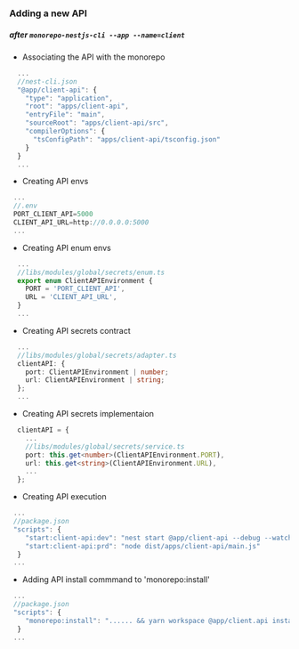 ### Adding a new API

##### after ```monorepo-nestjs-cli --app --name=client```

 - Associating the API with the monorepo
  ```ts
    ...
    //nest-cli.json
    "@app/client-api": {
      "type": "application",
      "root": "apps/client-api",
      "entryFile": "main",
      "sourceRoot": "apps/client-api/src",
      "compilerOptions": {
        "tsConfigPath": "apps/client-api/tsconfig.json"
      }
    }
    ...
  ```
  - Creating API envs
  ```ts
   ...
   //.env
   PORT_CLIENT_API=5000
   CLIENT_API_URL=http://0.0.0.0:5000
   ...
  ```

  - Creating API enum envs
  ```ts
    ...
    //libs/modules/global/secrets/enum.ts
    export enum ClientAPIEnvironment {
      PORT = 'PORT_CLIENT_API',
      URL = 'CLIENT_API_URL',
    }
    ...
  ```
  - Creating API secrets contract
  ```ts
    ...
    //libs/modules/global/secrets/adapter.ts
    clientAPI: {
      port: ClientAPIEnvironment | number;
      url: ClientAPIEnvironment | string;
    };
    ...
  ```
  - Creating API secrets implementaion
  ```ts
    clientAPI = {
      ...
      //libs/modules/global/secrets/service.ts
      port: this.get<number>(ClientAPIEnvironment.PORT),
      url: this.get<string>(ClientAPIEnvironment.URL),
      ...
    };
  ```
  - Creating API execution
  ```ts
   ...
   //package.json
   "scripts": {
      "start:client-api:dev": "nest start @app/client-api --debug --watch",
      "start:client-api:prd": "node dist/apps/client-api/main.js"
    }
   ...
  ```
  - Adding API install commmand to 'monorepo:install'
  ```ts
   ...
   //package.json
   "scripts": {
      "monorepo:install": "...... && yarn workspace @app/client.api install"
    }
   ...
  ```
